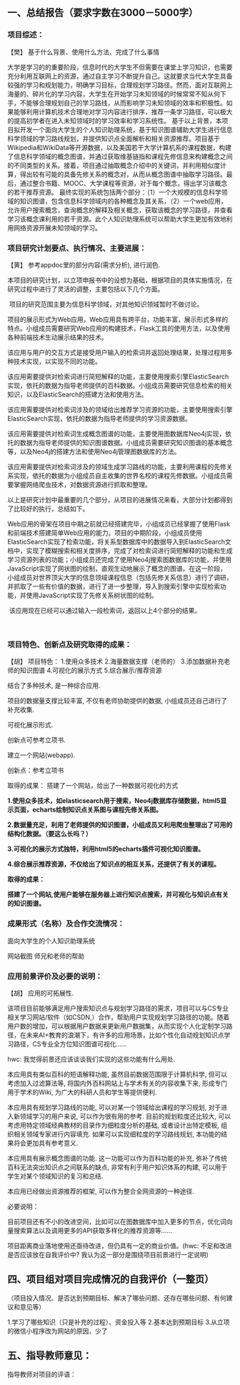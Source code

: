 ## 一、总结报告（要求字数在3000－5000字）

### 项目综述：

【樊】
基于什么背景、使用什么方法、完成了什么事情

大学是学习的的重要阶段，信息时代的大学生不但需要在课堂上学习知识，也需要充分利用互联网上的资源，通过自主学习不断提升自己。这就要求当代大学生具备较强的学习和规划能力，明确学习目标，合理规划学习路径。然而，面对互联网上海量的、碎片化的学习内容，大学生在开始学习未知领域的时候常常不知从何下手，不能够合理规划自己的学习路线，从而影响学习未知领域的效率和积极性。如果能够利用计算机技术合理地对学习内容进行排序，推荐一条学习路径，可以极大的提高初学者在进入未知领域时的学习效率和学习系统性。
基于以上背景，本项目拟开发一个面向大学生的个人知识助理系统，基于知识图谱辅助大学生进行信息科学领域的学习路线规划，并提供知识点全面解析和相关资源推荐。项目基于Wikipedia和WikiData等开源数据，以及美国若干大学计算机系的课程数据，构建了信息科学领域的概念图谱，并通过获取维基链指和课程先修信息来构建概念之间的不同类型的关系。接着，项目通过抽取概念介绍中的关键词，并利用相似度计算，得出较有可能的具备先修关系的概念对，从而从概念图谱中抽取学习路径。最后，通过整合书籍、MOOC、大学课程等资源，对于每个概念，得出学习该概念的若干推荐资源。
最终实现的系统包括两个部分：（1）一个大规模的信息科学领域的知识图谱，包含信息科学领域内的各种概念及其关系，（2）一个web应用，允许用户搜索概念，查询概念的解释及相关概念，获取该概念的学习路径，并查看学习该概念课利用的若干资源。此个人知识助理系统可以帮助大学生更加有效地利用网络资源开展未知领域的学习。


### 项目研究计划要点、执行情况、主要进展：

【黄】
参考appdoc里的部分内容(需求分析), 进行润色. 

​		本项目的研究计划，以立项申报书中的设想为基础，根据项目的具体实施情况，在研究过程中进行了灵活的调整，主要包括以下几个方面。

​		项目的研究范围主要为信息科学领域，对其他知识领域暂时不做讨论。

​		项目的展示形式为Web应用，Web应用具有跨平台，功能丰富，展示形式多样的特点。小组成员需要研究Web应用的构建技术，Flask工具的使用方法，以及使用各种前端技术生动展示结果的技术。

​		该应用与用户的交互方式是接受用户输入的检索词并返回处理结果，处理过程用多种技术实现，以实现不同的功能。

​		该应用需要提供对检索词进行简短解释的功能，主要使用搜索引擎ElasticSearch实现，依托的数据为指导老师提供的百科数据。小组成员需要研究信息检索的相关知识，以及ElasticSearch的搭建方法和使用方法。

​		该应用需要提供对检索词涉及的领域给出推荐学习资源的功能，主要使用搜索引擎ElasticSearch实现，依托的数据为指导老师提供的学习资源数据。

​		该应用需要提供对检索词生成概念图谱的功能，主要使用图数据库Neo4j实现，依托的数据为指导老师提供的知识图谱数据。小组成员需要研究知识图谱的基本概念等，以及Neo4j的搭建方法和使用Neo4j管理图数据库的方法。

​		该应用需要提供对检索词涉及的领域生成学习路线的功能，主要利用课程的先修关系实现，依托的数据为小组成员自主收集的世界名校的课程先修数据。小组成员需要掌握网络爬虫技术，对数据资源进行抓取和整理。

​		以上是研究计划中最重要的几个部分，从项目的进展情况来看，大部分计划都得到了比较好的执行，总结如下。

​		Web应用的骨架在项目中期之前就已经搭建完毕，小组成员已经掌握了使用Flask和前端技术搭建简单Web应用的能力。项目的中期阶段，小组成员使用ElasticSearch实现了检索功能，将关系型数据库中的数据导入到ElasticSearch文档中，实现了模糊搜索和相关度排序，完成了对检索词进行简短解释的功能和生成学习资源列表的功能；小组成员还完成了使用Neo4j搜索图数据库的功能，并使用JavaScript实现了网状图的绘制，直观生动地展示了概念的图谱。在这一阶段，小组成员对世界顶尖大学的信息领域课程信息（包括先修关系信息）进行了调研，并抓取了一些有价值的数据，进行了进一步整理，导入到搜索引擎中实现检索功能，并使用JavaScript实现了先修关系树状图的绘制。

​		该应用现在已经可以通过输入一段检索词，返回以上4个部分的结果。

​		


### 项目特色、创新点及研究取得的成果：

【胡】
项目特色：
1.使用众多技术
2.海量数据支撑（老师的）
3.添加数据补充老师的知识图谱
4.可视化的展示方式
5.综合展示/推荐资源

结合了多种技术, 是一种综合应用.

项目的数据量支撑比较丰富, 不仅有老师协助提供的数据, 小组成员还自己进行了补充收集.

可视化展示形式.

创新点可参考立项书. 

建立一个网站(webapp).


创新点：参考立项书

取得的成果：
搭建了一个网站，给出了一种数据可视化的方式



**1.使用众多技术，如elasticsearch用于搜索，Neo4j数据库存储数据，html5显示页面，echarts绘制知识点关系图与课程先修关系图。**

**2.数据量充足，利用了老师提供的知识图谱，小组成员又利用爬虫整理出了可用的结构化数据。（要这么长吗？）**

**3.可视化的展示方式独特，利用html5的echarts插件可视化知识图谱。**

**4.综合展示推荐资源，不仅给出了知识点的相互关系，还提供了有关的课程。**

 

**取得的成果：**

**搭建了一个网站,使用户能够在服务器上进行知识点搜索，并可视化与知识点有关的知识图谱。**



### 成果形式（名称）及合作交流情况：

面向大学生的个人知识助理系统

网站截图
师兄和老师的帮助



### 应用前景评价及必要的说明：

【胡】
应用的可拓展性. 

该项目目前能够满足用户搜索知识点与规划学习路径的需求，项目可以与CS专业相关学习网站/软件（如CSDN,）合作，帮助用户实现规划学习路径的功能。随着用户数的增加，可以根据用户数据来更新用户数据集，从而实现个人化定制学习路径，在未来AI+教育的浪潮下，有许多的应用场景，比如个性化自动规划知识点学习路径，CS专业全方位知识图谱可视化……

hwc: 我觉得前景还应该谈谈我们实现的这些功能有什么用处.

本应用具有类似百科的短语解释功能, 虽然目前数据范围限于计算机科学, 但可以考虑加入过滤算法等, 将国内外百科网站上与学术有关的内容收集下来, 形成专门用于学术的Wiki, 为广大的科研人员和学生等提供便利. 

本应用具有规划学习路线的功能, 可以对某一个领域给出课程的学习规划, 对于进入新领域学习的用户来说, 可以作为很有用的参考. 目前的规划粒度还比较大, 可以考虑用特定领域经典教材的目录作为细粒度分析的基础, 或者设计出特定模板, 组织相关领域专家进行内容填充. 如果可以实现细粒度的学习路线规划, 本功能的结果将会更加具有参考意义.

本应用具有展示概念图谱的功能. 这一功能可以作为百科功能的补充, 弥补了传统百科无法突出知识点之间联系的缺点, 非常有利于用户知识体系的构建, 可以用于学生对某个领域知识的复习和总结. 

本应用已经做出资源推荐的框架, 可以作为整合全网资源的一种途径. 

必要说明：

目前项目还有不小的改进空间，比如可以在图数据库中加入更多的节点，优化词向量搜索算法以及调用更多的API获取多样化的推荐资源等……

项目距离商业落地使用还亟待改进，但仍具有一定的商业价值。(hwc: 不足和改进是否应该放在自我评价中? 我认为这一部分是围绕项目前景进行一定说明)



##  四、项目组对项目完成情况的自我评价（一整页）

（项目投入情况、是否达到预期目标、解决了哪些问题、还存在哪些问题、有何建议和意见等）

1.学习了哪些知识（只是补充的过程）、资金投入等
2.基本达到预期目标
3.从立项的微信小程序改为网站的原因，少了



## 五、指导教师意见：

指导教师对项目的评语：





